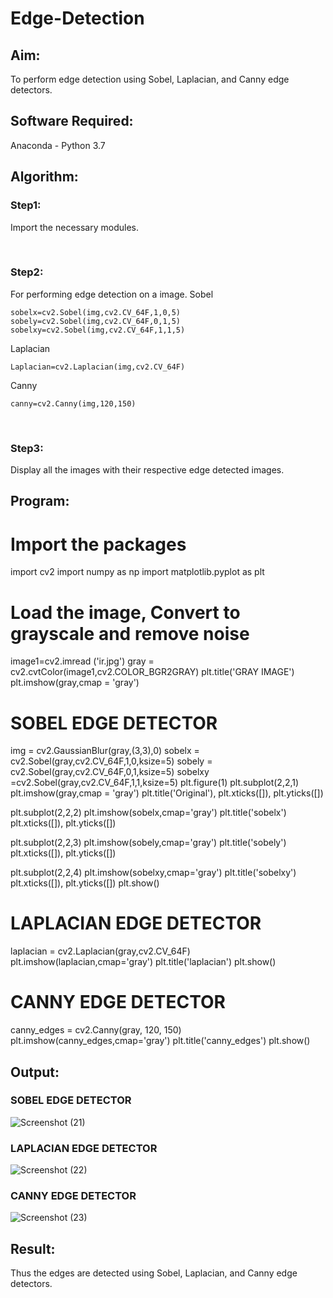 # Edge-Detection
## Aim:
To perform edge detection using Sobel, Laplacian, and Canny edge detectors.

## Software Required:
Anaconda - Python 3.7

## Algorithm:
### Step1:
Import the necessary modules.


<br>


### Step2:
For performing edge detection on a image. Sobel
~~~
sobelx=cv2.Sobel(img,cv2.CV_64F,1,0,5)
sobely=cv2.Sobel(img,cv2.CV_64F,0,1,5)
sobelxy=cv2.Sobel(img,cv2.CV_64F,1,1,5)
~~~~
Laplacian
~~~
Laplacian=cv2.Laplacian(img,cv2.CV_64F)
~~~
Canny
~~~
canny=cv2.Canny(img,120,150)
~~~
<br>

### Step3:
Display all the images with their respective edge detected images.
<br>
 
## Program:


# Import the packages
import cv2
import numpy as np
import matplotlib.pyplot as plt

# Load the image, Convert to grayscale and remove noise
image1=cv2.imread ('ir.jpg') 
gray = cv2.cvtColor(image1,cv2.COLOR_BGR2GRAY)
plt.title('GRAY IMAGE')
plt.imshow(gray,cmap = 'gray')

# SOBEL EDGE DETECTOR
img = cv2.GaussianBlur(gray,(3,3),0)
sobelx = cv2.Sobel(gray,cv2.CV_64F,1,0,ksize=5)
sobely = cv2.Sobel(gray,cv2.CV_64F,0,1,ksize=5)
sobelxy =cv2.Sobel(gray,cv2.CV_64F,1,1,ksize=5)
plt.figure(1)
plt.subplot(2,2,1)
plt.imshow(gray,cmap = 'gray')
plt.title('Original'), plt.xticks([]), plt.yticks([])

plt.subplot(2,2,2)
plt.imshow(sobelx,cmap='gray')
plt.title('sobelx')
plt.xticks([]), plt.yticks([])

plt.subplot(2,2,3)
plt.imshow(sobely,cmap='gray')
plt.title('sobely')
plt.xticks([]), plt.yticks([])

plt.subplot(2,2,4)
plt.imshow(sobelxy,cmap='gray')
plt.title('sobelxy')
plt.xticks([]), plt.yticks([])
plt.show()


# LAPLACIAN EDGE DETECTOR
laplacian = cv2.Laplacian(gray,cv2.CV_64F)
plt.imshow(laplacian,cmap='gray')
plt.title('laplacian')
plt.show()

# CANNY EDGE DETECTOR
canny_edges = cv2.Canny(gray, 120, 150)
plt.imshow(canny_edges,cmap='gray')
plt.title('canny_edges')
plt.show()

## Output:
### SOBEL EDGE DETECTOR

![Screenshot (21)](https://user-images.githubusercontent.com/75235759/168742229-c3e69fd0-0043-424b-8b38-6d69a0a936bd.png)
<br>


### LAPLACIAN EDGE DETECTOR

![Screenshot (22)](https://user-images.githubusercontent.com/75235759/168742252-a959a5ef-84b0-4ff0-93de-f5c8c2e8ca80.png)
<br>


### CANNY EDGE DETECTOR

![Screenshot (23)](https://user-images.githubusercontent.com/75235759/168742264-727ac3ed-7ce6-4196-88cb-aa37c023c1b9.png)
<br>

## Result:
Thus the edges are detected using Sobel, Laplacian, and Canny edge detectors.

